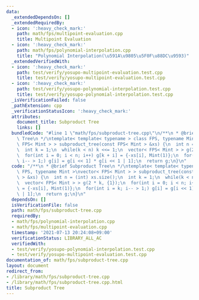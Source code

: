 ```yaml
---
data:
  _extendedDependsOn: []
  _extendedRequiredBy:
  - icon: ':heavy_check_mark:'
    path: math/fps/multipoint-evaluation.cpp
    title: Multipoint Evaluation
  - icon: ':heavy_check_mark:'
    path: math/fps/polynomial-interpolation.cpp
    title: "Polynomial Interpolation(\u591A\u9805\u5F0F\u88DC\u9593)"
  _extendedVerifiedWith:
  - icon: ':heavy_check_mark:'
    path: test/verify/yosupo-multipoint-evaluation.test.cpp
    title: test/verify/yosupo-multipoint-evaluation.test.cpp
  - icon: ':heavy_check_mark:'
    path: test/verify/yosupo-polynomial-interpolation.test.cpp
    title: test/verify/yosupo-polynomial-interpolation.test.cpp
  _isVerificationFailed: false
  _pathExtension: cpp
  _verificationStatusIcon: ':heavy_check_mark:'
  attributes:
    document_title: Subproduct Tree
    links: []
  bundledCode: "#line 1 \"math/fps/subproduct-tree.cpp\"\n/**\n * @brief Subproduct\
    \ Tree\n */\ntemplate< template< typename > class FPS, typename Mint >\nvector<\
    \ FPS< Mint > > subproduct_tree(const FPS< Mint > &xs) {\n  int n = (int) xs.size();\n\
    \  int k = 1;\n  while(k < n) k <<= 1;\n  vector< FPS< Mint > > g(2 * k, {1});\n\
    \  for(int i = 0; i < n; i++) g[k + i] = {-xs[i], Mint(1)};\n  for(int i = k;\
    \ i-- > 1;) g[i] = g[i << 1] * g[i << 1 | 1];\n  return g;\n}\n"
  code: "/**\n * @brief Subproduct Tree\n */\ntemplate< template< typename > class\
    \ FPS, typename Mint >\nvector< FPS< Mint > > subproduct_tree(const FPS< Mint\
    \ > &xs) {\n  int n = (int) xs.size();\n  int k = 1;\n  while(k < n) k <<= 1;\n\
    \  vector< FPS< Mint > > g(2 * k, {1});\n  for(int i = 0; i < n; i++) g[k + i]\
    \ = {-xs[i], Mint(1)};\n  for(int i = k; i-- > 1;) g[i] = g[i << 1] * g[i << 1\
    \ | 1];\n  return g;\n}\n"
  dependsOn: []
  isVerificationFile: false
  path: math/fps/subproduct-tree.cpp
  requiredBy:
  - math/fps/polynomial-interpolation.cpp
  - math/fps/multipoint-evaluation.cpp
  timestamp: '2021-07-13 20:24:08+09:00'
  verificationStatus: LIBRARY_ALL_AC
  verifiedWith:
  - test/verify/yosupo-polynomial-interpolation.test.cpp
  - test/verify/yosupo-multipoint-evaluation.test.cpp
documentation_of: math/fps/subproduct-tree.cpp
layout: document
redirect_from:
- /library/math/fps/subproduct-tree.cpp
- /library/math/fps/subproduct-tree.cpp.html
title: Subproduct Tree
---
```


